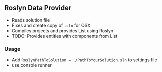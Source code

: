 ## Roslyn Data Provider

  - Reads solution file
  - Fixes and create copy of `.sln` for OSX
  - Compiles projects and provides List<INamedTypeSymbol> using Roslyn
  - TODO: Provides entities with components from List<INamedTypeSymbol>

### Usage

  - Add `RoslynPathToSolution = ./PathToYourSolution.sln` to settings file
  - use console runner
